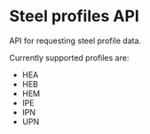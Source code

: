 # Steel profiles API

API for requesting steel profile data.

Currently supported profiles are:

* HEA
* HEB
* HEM
* IPE
* IPN
* UPN

<!-- Endpoint: [https://nemd2m.deta.dev](https://nemd2m.deta.dev)

[API Docs](https://nemd2m.deta.dev/docs) -->
